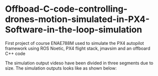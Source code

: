 # Offboad-C-code-controlling-drones-motion-simulated-in-PX4-Software-in-the-loop-simulation
First project of course ENAE788M used to simulate the PX4 autopilot framework using ROS Noetic, PX4 flight stack, jmavsim and an offboard C++ code

The simulation output videso have been divided in three segments due to size. The simulation outputs looks like as shown below:

